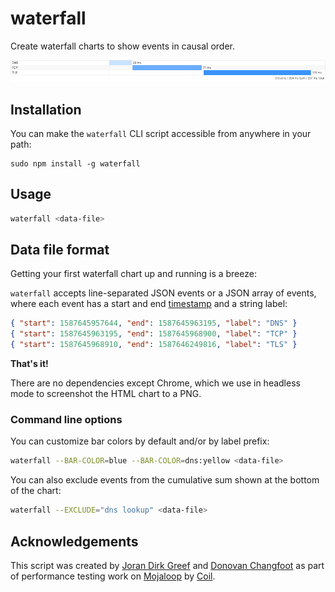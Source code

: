 # waterfall

Create waterfall charts to show events in causal order.

![An example network waterfall](https://github.com/DonChangfoot/waterfall/blob/master/example.png?raw=true)

## Installation

You can make the `waterfall` CLI script accessible from anywhere in your path:

```
sudo npm install -g waterfall
```

## Usage

```bash
waterfall <data-file>
```

## Data file format

Getting your first waterfall chart up and running is a breeze:

`waterfall` accepts line-separated JSON events or a JSON array of events, where
each event has a start and end [timestamp](https://developer.mozilla.org/en-US/docs/Web/JavaScript/Reference/Global_Objects/Date/now) and a string label:

```json
{ "start": 1587645957644, "end": 1587645963195, "label": "DNS" }
{ "start": 1587645963195, "end": 1587645968900, "label": "TCP" }
{ "start": 1587645968910, "end": 1587646249816, "label": "TLS" }
```

**That's it!**

There are no dependencies except Chrome, which we use in headless mode to screenshot the HTML chart to a PNG.


### Command line options

You can customize bar colors by default and/or by label prefix:

```bash
waterfall --BAR-COLOR=blue --BAR-COLOR=dns:yellow <data-file>
````

You can also exclude events from the cumulative sum shown at the bottom of the
chart:

```bash
waterfall --EXCLUDE="dns lookup" <data-file>
````

## Acknowledgements

This script was created by [Joran Dirk Greef](https://github.com/jorangreef) and [Donovan Changfoot](https://github.com/DonChangfoot) as part of performance testing work on [Mojaloop](https://mojaloop.io) by [Coil](https://coil.com).
